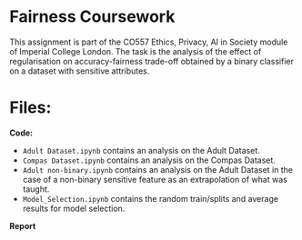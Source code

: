 # Fairness Coursework

This assignment is part of the CO557 Ethics, Privacy, AI in Society module of Imperial College London. 
The task is the analysis of the effect of regularisation on accuracy-fairness trade-off obtained by a binary classifier on a dataset with sensitive attributes.

# Files:

**Code:**

* `Adult Dataset.ipynb` contains an analysis on the Adult Dataset. 
* `Compas Dataset.ipynb` contains an analysis on the Compas Dataset.
* `Adult non-binary.ipynb` contains an analysis on the Adult Dataset in the case of a non-binary sensitive feature as an extrapolation of what was taught. 
* `Model_Selection.ipynb` contains the random train/splits and average results for model selection.

**Report**